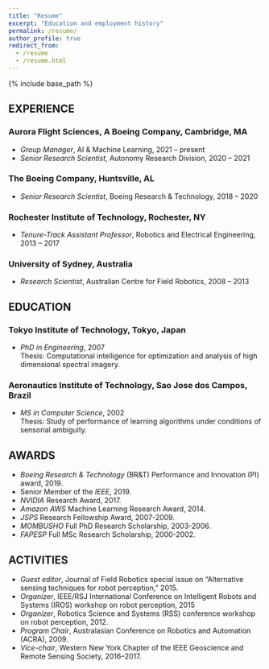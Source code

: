 ```yaml
---
title: "Resume"
excerpt: "Education and employment history"
permalink: /resume/
author_profile: true
redirect_from:
  - /resume
  - /resume.html
---
```


{% include base_path %}

## EXPERIENCE

### Aurora Flight Sciences, A Boeing Company, Cambridge, MA
* *Group Manager*, AI & Machine Learning, 2021 – present
* *Senior Research Scientist*, Autonomy Research Division, 2020 – 2021

### The Boeing Company, Huntsville, AL
* *Senior Research Scientist*, Boeing Research & Technology, 2018 – 2020

### Rochester Institute of Technology, Rochester, NY
* *Tenure-Track Assistant Professor*,  Robotics and Electrical Engineering, 2013 – 2017

### University of Sydney, Australia
* *Research Scientist*, Australian Centre for Field Robotics, 2008 – 2013

## EDUCATION

### Tokyo Institute of Technology, Tokyo, Japan
* *PhD in Engineering*, 2007  
Thesis: Computational intelligence for optimization and analysis of high dimensional spectral imagery.  

### Aeronautics Institute of Technology, Sao Jose dos Campos, Brazil
* *MS in Computer Science*, 2002  
Thesis: Study of performance of learning algorithms under conditions of sensorial ambiguity.  


## AWARDS
* *Boeing Research & Technology* (BR&T) Performance and Innovation (PI) award, 2019. 
* Senior Member of the *IEEE*, 2019. 
* *NVIDIA* Research Award, 2017. 
* *Amazon AWS* Machine Learning Research Award, 2014.  
* *JSPS* Research Fellowship Award, 2007-2009.
* *MOMBUSHO* Full PhD Research Scholarship, 2003-2006.
* *FAPESP* Full MSc Research Scholarship, 2000-2002.

## ACTIVITIES

* *Guest editor*, Journal of Field Robotics special issue on “Alternative sensing techniques for robot perception,” 2015.
* *Organizer*, IEEE/RSJ International Conference on Intelligent Robots and Systems (IROS) workshop on robot perception, 2015
* *Organizer*, Robotics Science and Systems (RSS) conference workshop on robot perception, 2012.
* *Program Chair*, Australasian Conference on Robotics and Automation (ACRA), 2009.
* *Vice-chair*, Western New York Chapter of the IEEE Geoscience and Remote Sensing Society, 2016–2017. 

